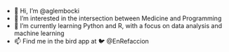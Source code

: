 - 👋 Hi, I’m @aglembocki
- 👀 I’m interested in the intersection between Medicine and Programming
- 🌱 I’m currently learning Python and R, with a focus on data analysis and machine learning
- 📫 Find me in the bird app at 🐦 @EnRefaccion

<!---
aglembocki/aglembocki is a ✨ special ✨ repository because its `README.md` (this file) appears on your GitHub profile.
You can click the Preview link to take a look at your changes.
--->

